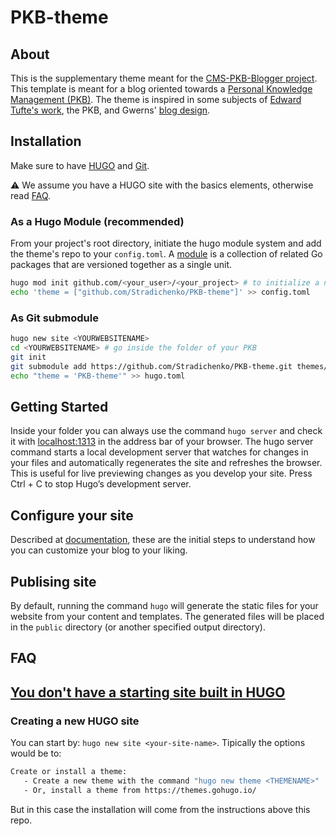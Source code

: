 # PKB-theme
## About
This is the supplementary theme meant for the [CMS-PKB-Blogger project](https://github.com/Stradichenko/PKB-Blogger/tree/main). This template is meant for a blog oriented towards a [Personal Knowledge Management (PKB)](https://www.wikiwand.com/en/Personal_knowledge_base). The theme is inspired in some subjects of [Edward Tufte's work](https://edwardtufte.github.io/tufte-css/), the PKB, and Gwerns' [blog design](https://gwern.net/design). 

## Installation
Make sure to have [HUGO](https://gohugo.io/installation/) and [Git](https://git-scm.com/book/en/v2/Getting-Started-Installing-Git).

⚠️ We assume you have a HUGO site with the basics elements, otherwise read [FAQ](#faq).

### As a Hugo Module (recommended)
From your project's root directory, initiate the hugo module system and add the theme's repo to your `config.toml`. A [module](https://gohugo.io/hugo-modules/use-modules/#article) is a collection of related Go packages that are versioned together as a single unit. 

```bash
hugo mod init github.com/<your_user>/<your_project> # to initialize a new Hugo Module.
echo 'theme = ["github.com/Stradichenko/PKB-theme"]' >> config.toml
```

### As Git submodule

```bash
hugo new site <YOURWEBSITENAME>
cd <YOURWEBSITENAME> # go inside the folder of your PKB
git init
git submodule add https://github.com/Stradichenko/PKB-theme.git themes/PKB-theme
echo "theme = 'PKB-theme'" >> hugo.toml
```
## Getting Started
Inside your <YOURWEBSITENAME> folder you can always use the command `hugo server` and check it with [localhost:1313](http://localhost:1313/) in the address bar of your browser. The hugo server command starts a local development server that watches for changes in your files and automatically regenerates the site and refreshes the browser. This is useful for live previewing changes as you develop your site. Press Ctrl + C to stop Hugo’s development server.

## Configure your site
Described at [documentation](https://github.com/Stradichenko/PKB-theme/blob/main/documentation), these are the initial steps to understand how you can customize your blog to your liking.

## Publising site
By default, running the command `hugo` will generate the static files for your website from your content and templates. The generated files will be placed in the `public` directory (or another specified output directory).

## FAQ
## [You don't have a starting site built in HUGO](#creating-a-new-hugo-site)


### Creating a new HUGO site
You can start by: `hugo new site <your-site-name>`. Tipically the options would be to:

```bash
Create or install a theme:
   - Create a new theme with the command "hugo new theme <THEMENAME>"
   - Or, install a theme from https://themes.gohugo.io/
```
 But in this case the installation will come from the instructions above this repo.

